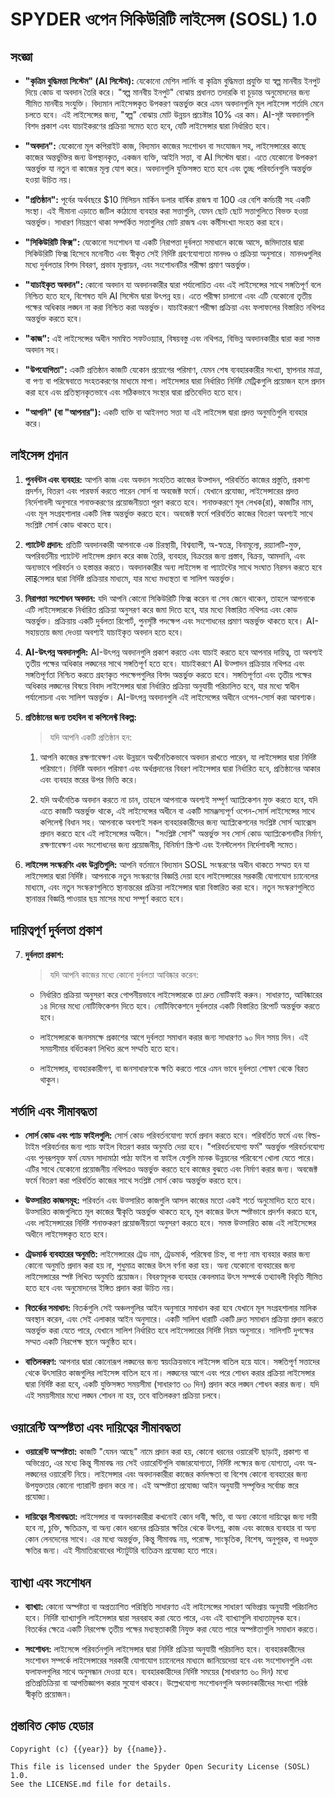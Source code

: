 # SPYDER ওপেন সিকিউরিটি লাইসেন্স (SOSL) 1.0 

## সংজ্ঞা

- **"কৃত্রিম বুদ্ধিমত্তা সিস্টেম" (AI সিস্টেম):**
    যেকোনো মেশিন লার্নিং বা কৃত্রিম বুদ্ধিমত্তা প্রযুক্তি যা স্বল্প মানবীয়
    ইনপুট দিয়ে কোড বা অবদান তৈরি করে। "স্বল্প মানবীয় ইনপুট" বোঝায় প্রধানত তদারকি বা
    চূড়ান্ত অনুমোদনের জন্য সীমিত মানবীয় সংযুক্তি। বিদ্যমান লাইসেন্সকৃত উপকরণ অন্তর্ভুক্ত করে এমন
    অবদানগুলি মূল লাইসেন্স শর্তাদি মেনে চলতে হবে। এই লাইসেন্সের জন্য, "স্বল্প" বোঝায় মোট
    উন্নয়ন প্রচেষ্টার 10% এর কম। AI-সৃষ্ট অবদানগুলি বিশদ প্রকাশ এবং যাচাইকরণের
    প্রক্রিয়া সমেত হতে হবে, যেটি লাইসেন্সার দ্বারা নির্ধারিত হবে।

- **"অবদান":**
    যেকোনো মূল কপিরাইট কাজ, বিদ্যমান কাজের সংশোধন বা সংযোজন সহ,
    লাইসেন্সারের কাছে কাজের অন্তর্ভুক্তির জন্য উপস্থানকৃত, একজন ব্যক্তি, আইনি সত্তা, বা
    AI সিস্টেম দ্বারা। এতে যেকোনো উপকরণ অন্তর্ভুক্ত যা নতুন বা কাজের 
    মূল্য যোগ করে। অবদানগুলি যুক্তিসঙ্গত হতে হবে এবং তুচ্ছ পরিবর্তনগুলি অন্তর্ভুক্ত হওয়া উচিত নয়।

- **"প্রতিষ্ঠান":**
    পূর্বের অর্থবছরে $10 মিলিয়ন মার্কিন ডলার বার্ষিক রাজস্ব বা 100 
    এর বেশি কর্মচারী সহ একটি সংস্থা। এই সীমানা এড়াতে জটিল কাঠামো ব্যবহার 
    করা সত্তাগুলি, যেমন ছোট ছোট সত্তাগুলিতে বিভক্ত হওয়া অন্তর্ভুক্ত। 
    সাধারণ নিয়ন্ত্রণে থাকা সম্পর্কিত সত্তাগুলির মোট রাজস্ব এবং 
    কর্মীসংখ্যা সংহত করা হবে।

- **"সিকিউরিটি ফিক্স":**
    যেকোনো সংশোধন যা একটি নিরাপত্তা দুর্বলতা সমাধানে কাজে আসে, 
    জমিদাতার দ্বারা সিকিউরিটি ফিক্স হিসেবে মনোনীত এবং স্বীকৃত সেই 
    নির্দিষ্ট গ্রহণযোগ্যতা মানদণ্ড ও প্রক্রিয়া অনুসারে। মানদণ্ডগুলির মধ্যে 
    দুর্বলতার বিশদ বিবরণ, প্রভাব মূল্যায়ন, এবং সংশোধনটির পরীক্ষা প্রমাণ অন্তর্ভুক্ত।

- **"যাচাইকৃত অবদান":**
    কোনো অবদান যা অবদানকারীর দ্বারা পর্যালোচিত এবং এই লাইসেন্সের 
    সাথে সঙ্গতিপূর্ণ বলে নিশ্চিত হতে হবে, বিশেষত যদি AI সিস্টেম দ্বারা 
    উৎপন্ন হয়। এতে পরীক্ষা চালানো এবং এটি যেকোনো তৃতীয় পক্ষের 
    অধিকার লঙ্ঘন না করা নিশ্চিত করা অন্তর্ভুক্ত। যাচাইকরণে পরীক্ষা 
    প্রক্রিয়া এবং ফলাফলের বিস্তারিত নথিপত্র অন্তর্ভুক্ত করতে হবে।

- **"কাজ":**
    এই লাইসেন্সের অধীন সমন্বিত সফটওয়্যার, বিষয়বস্তু এবং নথিপত্র, 
    বিভিন্ন অবদানকারীর দ্বারা করা সমস্ত অবদান সহ।

- **"উপযোগিতা":**
    একটি প্রতিষ্ঠান কাজটি যেকোন প্রয়োগের পরিমাণ, 
    যেমন শেষ ব্যবহারকারীর সংখ্যা, স্থাপনার মাত্রা, 
    বা পণ্য বা পরিষেবাতে সংহতকরণের মাধ্যমে মাপা। 
    লাইসেন্সার দ্বারা নির্ধারিত নির্দিষ্ট মেট্রিকগুলি প্রয়োজন হলে প্রদান করা হবে 
    এবং প্রতিস্থানকৃতভাবে এবং সঠিকভাবে সংস্থার দ্বারা প্রতিবেদিত হতে হবে।

- **"আপনি" (বা "আপনার"):**
    একটি ব্যক্তি বা আইনগত সত্তা যা এই লাইসেন্স দ্বারা প্রদত্ত অনুমতিগুলি ব্যবহার করে।

## লাইসেন্স প্রদান

1. **পুনর্বন্টন এবং ব্যবহার:**
    আপনি কাজ এবং অবদান সংহতিত কাজের উত্পাদন, পরিবর্তিত কাজের প্রস্তুতি, 
    প্রকাশ্য প্রদর্শন, বিতরণ এবং পারফর্ম করতে পারেন সোর্স বা অবজেক্ট ফর্মে। 
    যেখানে প্রযোজ্য, লাইসেন্সারের প্রদত্ত নির্দেশাবলী অনুসারে শনাক্তকরণের প্রয়োজনীয়তা পূরণ করতে হবে। 
    শনাক্তকরণে মূল লেখক(রা), কাজটির নাম, এবং মূল সংগ্রহশালার একটি লিঙ্ক অন্তর্ভুক্ত করতে হবে। 
    অবজেক্ট ফর্মে পরিবর্তিত কাজের বিতরণ অবশ্যই সাথে সংশ্লিষ্ট সোর্স কোড থাকতে হবে।

2. **প্যাটেন্ট প্রদান:**
    প্রতিটি অবদানকারী আপনাকে এক চিরস্থায়ী, বিশ্বব্যাপী, অ-স্বতন্ত্র, 
    বিনামূল্যে, রয়্যালটি-মুক্ত, অপরিবর্তনীয় প্যাটেন্ট লাইসেন্স প্রদান করে 
    কাজ তৈরি, ব্যবহার, বিক্রয়ের জন্য প্রস্তাব, বিক্রয়, আমদানি, 
    এবং অন্যভাবে পরিবর্তন ও হস্তান্তর করতে। অবদানকারীর অন্য লাইসেন্স বা প্যাটেন্টের 
    সাথে সংঘাত নিরসন করতে হবে लाइসেন্সার দ্বারা নির্দিষ্ট প্রক্রিয়ার মাধ্যমে, 
    যার মধ্যে মধ্যস্থতা বা সালিশ অন্তর্ভুক্ত।

3. **নিরাপত্তা সংশোধন অবদান:**
    যদি আপনি কোনো সিকিউরিটি ফিক্স করেন বা সেব জেনে থাকেন, 
    তাহলে আপনাকে এটি লাইসেন্সারকে নির্ধারিত প্রক্রিয়া অনুসরণ করে জমা দিতে হবে, 
    যার মধ্যে বিস্তারিত নথিপত্র এবং কোড অন্তর্ভুক্ত। প্রক্রিয়ায় একটি 
    দুর্বলতা রিপোর্ট, পুনর্সৃষ্টি পদক্ষেপ এবং সংশোধনের প্রমাণ অন্তর্ভুক্ত থাকতে হবে। 
    AI-সহায়তায় জমা দেওয়া অবশ্যই যাচাইকৃত অবদান হতে হবে।

4. **AI-উৎপন্ন অবদানগুলি:**
    AI-উৎপন্ন অবদানগুলি প্রকাশ করতে এবং যাচাই করতে হবে আপনার দায়িত্ব, 
    তা অবশ্যই তৃতীয় পক্ষের অধিকার লঙ্ঘনের সাথে সঙ্গতিপূর্ণ হতে হবে। 
    যাচাইকরণে AI উত্পাদন প্রক্রিয়ার নথিপত্র এবং 
    সঙ্গতিপূর্ণতা নিশ্চিত করতে গ্রহণকৃত পদক্ষেপগুলির বিশদ অন্তর্ভুক্ত করতে হবে। 
    সঙ্গতিপূর্ণতা এবং তৃতীয় পক্ষের অধিকার লঙ্ঘনের বিষয়ে বিবাদ লাইসেন্সার দ্বারা নির্ধারিত 
    প্রক্রিয়া অনুযায়ী পরিচালিত হবে, যার মধ্যে স্বাধীন পর্যালোচনা এবং সালিশ অন্তর্ভুক্ত। 
    AI-উৎপন্ন অবদানগুলি এই লাইসেন্সের অধীনে ওপেন-সোর্স করা আবশ্যক।

5. **প্রতিষ্ঠানের জন্য তহবিল বা কপিলেফ্ট বিকল্প:**
    >যদি আপনি একটি প্রতিষ্ঠান হন:

    1. আপনি কাজের রক্ষণাবেক্ষণ এবং উন্নয়নে অর্থনৈতিকভাবে অবদান রাখতে পারেন, 
        যা লাইসেন্সার দ্বারা নির্দিষ্ট পরিমাণে। নির্দিষ্ট অবদান পরিমাণ এবং 
        অর্থপ্রদানের বিবরণ লাইসেন্সার দ্বারা নির্ধারিত হবে, প্রতিষ্ঠানের আকার 
        এবং ব্যবহার স্তরের উপর ভিত্তি করে।

    2. যদি অর্থনৈতিক অবদান করতে না চান, তাহলে আপনাকে অবশ্যই সম্পূর্ণ অ্যাপ্লিকেশন মুক্ত করতে হবে, 
        যদি এতে কাজটি অন্তর্ভুক্ত থাকে, এই লাইসেন্সের অধীনে বা 
        একটি সামঞ্জস্যপূর্ণ ওপেন-সোর্স লাইসেন্সের সাথে কপিলেফ্ট বিধান সহ। 
        আপনাকে অবশ্যই সকল ব্যবহারকারীদের জন্য অ্যাপ্লিকেশনের সংশ্লিষ্ট সোর্স অ্যাক্সেস প্রদান করতে হবে 
        এই লাইসেন্সের অধীনে। "সংশ্লিষ্ট সোর্স" অন্তর্ভুক্ত সব সোর্স কোড 
        অ্যাপ্লিকেশনটির নির্মাণ, রক্ষণাবেক্ষণ এবং সংশোধনের জন্য প্রয়োজনীয়, 
        বিনির্মাণ স্ক্রিপ্ট এবং ইনস্টলেশন নির্দেশাবলী সমেত।

6. **লাইসেন্স সংস্করণিং এবং উন্নতিগুলি:**
    আপনি বর্তমানে বিদ্যমান SOSL সংস্করণের অধীন থাকতে সম্মত হন যা লাইসেন্সার দ্বারা নির্দিষ্ট। 
    আপনাকে নতুন সংস্করণের বিজ্ঞপ্তি দেয়া হবে লাইসেন্সারের সরকারী যোগাযোগ চ্যানেলের মাধ্যমে, 
    এবং নতুন সংস্করণগুলিতে স্থানান্তরের প্রক্রিয়া লাইসেন্সার দ্বারা বিস্তারিত করা হবে। 
    নতুন সংস্করণগুলিতে স্থানান্তর বিজ্ঞপ্তি পাওয়ার ছয় মাসের মধ্যে সম্পূর্ণ করতে হবে।

## দায়িত্বপূর্ণ দুর্বলতা প্রকাশ

7. **দুর্বলতা প্রকাশ:**
    > যদি আপনি কাজের মধ্যে কোনো দুর্বলতা আবিষ্কার করেন:

    - নির্ধারিত প্রক্রিয়া অনুসরণ করে গোপনীয়ভাবে লাইসেন্সারকে তা দ্রুত নোটিফাই করুন। 
        সাধারণত, আবিষ্কারের ১৪ দিনের মধ্যে নোটিফিকেশন দিতে হবে। 
        নোটিফিকেশনে দুর্বলতার একটি বিস্তারিত রিপোর্ট অন্তর্ভুক্ত করতে হবে।

    - লাইসেন্সারকে জনসমক্ষে প্রকাশের আগে দুর্বলতা সমাধান করার জন্য 
        সাধারণত ৯০ দিন সময় দিন। এই সময়সীমার বর্ধিতকরণ লিখিত রূপে সম্মতি হতে হবে।

    - লাইসেন্সার, ব্যবহারকারীগণ, বা জনসাধারণকে ক্ষতি করতে পারে এমন ভাবে 
        দুর্বলতা শোষণ থেকে বিরত থাকুন।

## শর্তাদি এবং সীমাবদ্ধতা

- **সোর্স কোড এবং প্যাচ ফাইলগুলি:**
    সোর্স কোড পরিবর্তনযোগ্য ফর্মে প্রদান করতে হবে। পরিবর্তিত ফর্মে এবং 
    বিল্ড-টাইম পরিবর্তনার জন্য প্যাচ ফাইল বিতরণ করার অনুমতি দেয়া হবে। 
    "পরিবর্তনযোগ্য ফর্ম" অন্তর্ভুক্ত পরিবর্তনযোগ্য এবং পুনরূপযুক্ত ফর্ম যেমন সাদামাঠা 
    পাঠ্য ফাইল বা ফাইল যেগুলি মানক উন্নয়নের পরিবেশে খোলা যেতে পারে। 
    এটির সাথে যেকোনো প্রয়োজনীয় নথিপত্রও অন্তর্ভুক্ত করতে হবে কাজের বুঝতে এবং 
    নির্মাণ করার জন্য। অবজেক্ট ফর্মে বিতরণ করা পরিবর্তিত কাজের সাথে 
    সংশ্লিষ্ট সোর্স কোড অন্তর্ভুক্ত করতে হবে।

- **উত্সারিত কাজসমূহ:**
    পরিবর্তন এবং উত্সারিত কাজগুলি আসল কাজের মতো একই শর্তে অনুমোদিত হতে হবে। 
    উত্সারিত কাজগুলিতে মূল কাজের স্বীকৃতি অন্তর্ভুক্ত থাকতে হবে, 
    মূল কাজের উৎস স্পষ্টভাবে প্রদর্শন করতে হবে, এবং 
    লাইসেন্সারের নির্দিষ্ট শনাক্তকরণ প্রয়োজনীয়তা অনুসরণ করতে হবে। 
    সমস্ত উত্সারিত কাজ এই লাইসেন্সের অধীনে লাইসেন্সকৃত হতে হবে।

- **ট্রেডমার্ক ব্যবহারের অনুমতি:**
    লাইসেন্সারের ট্রেড নাম, ট্রেডমার্ক, পরিষেবা চিহ্ন, 
    বা পণ্য নাম ব্যবহার করার জন্য কোনো অনুমতি প্রদান করা হয় না, 
    শুধুমাত্র কাজের উৎস বর্ণনা করা হয়। অন্য যেকোনো ব্যবহারের জন্য 
    লাইসেন্সারের স্পষ্ট লিখিত অনুমতি প্রয়োজন। বিবরণমূলক ব্যবহার 
    কেবলমাত্র উৎস সম্পর্কে তথ্যাবলী বিবৃতি সীমিত হতে হবে এবং অনুমোদনের ইঙ্গিত প্রদান করা উচিত নয়।

- **বিতর্কের সমাধান:**
    বিতর্কগুলি সেই অঞ্চলগুলির আইন অনুসারে সমাধান করা হবে 
    যেখানে মূল সংগ্রহশালার মালিক অবস্থান করেন, এবং সেই এলাকার আইন 
    অনুসারে। একটি সালিশ ধারাটি একটি দ্রুত সমাধান প্রক্রিয়া প্রদান করতে 
    অন্তর্ভুক্ত করা যেতে পারে, যেখানে সালিশ নির্ধারিত হবে লাইসেন্সারের 
    নির্দিষ্ট নিয়ম অনুসারে। সালিশটি দুপক্ষের সম্মত একটি নিরপেক্ষ স্থানে অনুষ্ঠিত হবে।

- **বাতিলকরণ:**
    আপনার দ্বারা কোনোরূপ লঙ্ঘনের জন্য স্বয়ংক্রিয়ভাবে লাইসেন্স বাতিল হয়ে যাবে। 
    সঙ্গতিপূর্ণ সত্তাদের থেকে উৎসারিত কাজগুলির লাইসেন্স বাতিল হবে না। 
    লঙ্ঘনের আগে এবং পরে শোধন করার প্রক্রিয়া লাইসেন্সার দ্বারা 
    নির্দিষ্ট করা হবে, একটি যুক্তিসঙ্গত সময়সীমা (সাধারণত ৩০ দিন) প্রদান করে 
    লঙ্ঘন শোধন করার জন্য। যদি এই সময়সীমার মধ্যে লঙ্ঘন শোধন না হয়, 
    তবে বাতিলকরণ প্রক্রিয়া চলবে।

## ওয়ারেন্টি অস্পষ্টতা এবং দায়িত্বের সীমাবদ্ধতা

- **ওয়ারেন্টি অস্পষ্টতা:**
    কাজটি "যেমন আছে" নামে প্রদান করা হয়, কোনো ধরনের ওয়ারেন্টি ছাড়াই, প্রকাশ্য 
    বা অভিপ্রেত, এর মধ্যে কিন্তু সীমাবদ্ধ নয় সেই ওয়ারেন্টিগুলি 
    বাজারযোগ্যতা, নির্দিষ্ট লক্ষ্যের জন্য যোগ্যতা, এবং অ-লঙ্ঘনের ওয়ারেন্টি নিয়ে। 
    লাইসেন্সার এবং অবদানকারীরা কাজের কর্মদক্ষতা বা বিশেষ কোনো ব্যবহারের জন্য 
    উপযুক্ততার কোনো গ্যারান্টি প্রদান করে না। এই অস্পষ্টতা 
    প্রযোজ্য আইন অনুযায়ী সম্পৃক্তির সর্বোচ্চ স্তরে প্রযোজ্য।

- **দায়িত্বের সীমাবদ্ধতা:**
    লাইসেন্সার বা অবদানকারীরা কখনোই কোন দাবী, ক্ষতি, বা অন্য কোনো দায়িত্বের 
    জন্য দায়ী হবে না, চুক্তি, ক্ষতিক্রম, বা অন্য কোন ধরনের প্রক্রিয়ার 
    ক্ষতির থেকে উৎপন্ন, কাজ এবং কাজের ব্যবহার বা অন্য কোন লেনদেনের সাথে। 
    এর মধ্যে অন্তর্ভুক্ত, কিন্তু সীমাবদ্ধ নয়, পরোক্ষ, সাংস্কৃতিক, বিশেষ, অনুপূরক, 
    বা দণ্ডযুক্ত ক্ষতির জন্য। এই সীমাতিরবোধের স্ট্যাটুটরি ব্যতিক্রম প্রযোজ্য হতে পারে।

## ব্যাখ্যা এবং সংশোধন

- **ব্যাখ্যা:**
    কোনো অস্পষ্টতা বা অপ্রত্যাশিত পরিস্থিতি সাধারণত এই লাইসেন্সের সাধারণ অভিপ্রায় অনুযায়ী পরিচালিত হবে। 
    নির্দিষ্ট ব্যাখ্যাগুলি লাইসেন্সার দ্বারা সরবরাহ করা যেতে পারে, এবং এই ব্যাখ্যাগুলি বাধ্যতামূলক হবে। 
    বিতর্কের ক্ষেত্রে একটি নিরপেক্ষ তৃতীয় পক্ষের মধ্যস্থতাকারী নিযুক্ত করা যেতে পারে 
    অস্পষ্টতাগুলি সমাধান করতে।

- **সংশোধন:**
    লাইসেন্সে পরিবর্তনগুলি লাইসেন্সার দ্বারা নির্দিষ্ট প্রক্রিয়া অনুযায়ী পরিচালিত হবে। 
    ব্যবহারকারীদের সংশোধন সম্পর্কে লাইসেন্সারের সরকারী যোগাযোগ চ্যানেলের মাধ্যমে 
    জানিয়েদেয়া হবে এবং সংশোধনগুলি এবং ফলাফলগুলির সাথে অনুসন্ধান দেওয়া হবে। 
    ব্যবহারকারীদের নির্দিষ্ট সময়ের (সাধারণত ৬০ দিন) মধ্যে প্রতিপ্রতিক্রিয়া বা আপত্তিজ্ঞাপন করার সুযোগ থাকবে। 
    উল্লেখযোগ্য সংশোধনগুলি অবদানকারীদের সংখ্যা গরিষ্ঠ স্বীকৃতি প্রয়োজন।

## প্রস্তাবিত কোড হেডার

```plaintext
Copyright (c) {{year}} by {{name}}.

This file is licensed under the Spyder Open Security License (SOSL) 1.0.
See the LICENSE.md file for details.
```
